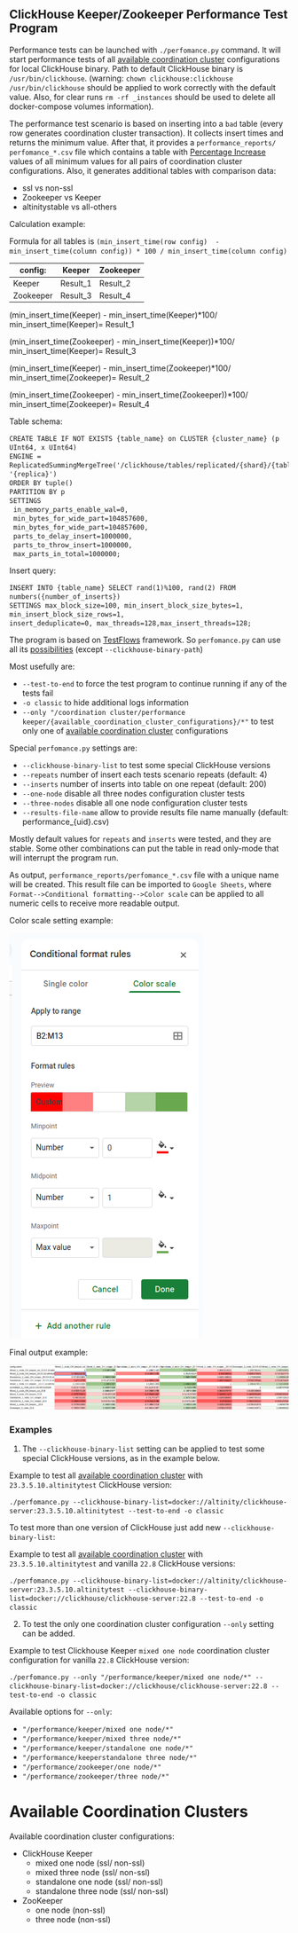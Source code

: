 ## ClickHouse Keeper/Zookeeper Performance Test Program

Performance tests can be launched with `./perfomance.py` command.
It will start performance tests of all [available coordination cluster]
configurations for local ClickHouse binary. Path to default ClickHouse binary is `/usr/bin/clickhouse`. (warning:
`chown clickhouse:clickhouse /usr/bin/clickhouse` should be applied to work correctly with the default value. Also, for 
clear runs `rm -rf _instances` should be used to delete all docker-compose volumes information).

The performance test scenario is based on inserting into a `bad` table (every row generates coordination cluster
transaction). It collects insert times and returns the minimum value. After that, it provides a `performance_reports/
perfomance_*.csv` file which contains a table with [Percentage Increase](https://www.investopedia.com/terms/p/percentage-change.asp) 
values of all minimum values for all pairs of coordination cluster configurations. Also, it generates additional tables with comparison data:

* ssl vs non-ssl
* Zookeeper vs Keeper
* altinitystable vs all-others

Calculation example:

Formula for all tables is `(min_insert_time(row config)  - min_insert_time(column config)) * 100 / min_insert_time(column config)`



| config:  | Keeper   | Zookeeper |
|----------|----------|-----------|
| Keeper   | Result_1 | Result_2  |
| Zookeeper| Result_3 | Result_4  |

 (min_insert_time(Keeper) -  min_insert_time(Keeper)*100/ min_insert_time(Keeper)= Result_1

 (min_insert_time(Zookeeper) -  min_insert_time(Keeper))*100/ min_insert_time(Keeper)= Result_3

 (min_insert_time(Keeper) -  min_insert_time(Zookeeper)*100/ min_insert_time(Zookeeper)= Result_2

 (min_insert_time(Zookeeper) -  min_insert_time(Zookeeper))*100/ min_insert_time(Zookeeper)= Result_4

Table schema:

```commandline
CREATE TABLE IF NOT EXISTS {table_name} on CLUSTER {cluster_name} (p UInt64, x UInt64)
ENGINE = ReplicatedSummingMergeTree('/clickhouse/tables/replicated/{shard}/{table_name}', '{replica}')
ORDER BY tuple() 
PARTITION BY p 
SETTINGS 
 in_memory_parts_enable_wal=0,
 min_bytes_for_wide_part=104857600, 
 min_bytes_for_wide_part=104857600, 
 parts_to_delay_insert=1000000, 
 parts_to_throw_insert=1000000, 
 max_parts_in_total=1000000;
```

Insert query:

```commandline
INSERT INTO {table_name} SELECT rand(1)%100, rand(2) FROM numbers({number_of_inserts}) 
SETTINGS max_block_size=100, min_insert_block_size_bytes=1, min_insert_block_size_rows=1, 
insert_deduplicate=0, max_threads=128,max_insert_threads=128;
```

The program is based on [TestFlows](https://testflows.com/) framework. So `perfomance.py` can use all its
[possibilities](https://testflows.com/handbook/) (except `--clickhouse-binary-path`)

Most usefully are:

* `--test-to-end` to force the test program to continue running if any of the tests fail
* `-o classic` to hide additional logs information
* `--only "/coordination cluster/performance keeper/{available_coordination_cluster_configurations}/*"` to test only one of 
[available coordination cluster] configurations


Special `perfomance.py` settings are:

* `--clickhouse-binary-list` to test some special ClickHouse versions
* `--repeats` number of insert each tests scenario repeats (default: 4)
* `--inserts` number of inserts into table on one repeat (default: 200)
* `--one-node` disable all three nodes configuration cluster tests
* `--three-nodes` disable all one node configuration cluster tests
* `--results-file-name` allow to provide results file name manually (default: performance_{uid}.csv)

Mostly default values for `repeats` and `inserts` were tested, and they are stable. Some other combinations can put the
table in read only-mode that will interrupt the program run.

As output, `performance_reports/perfomance_*.csv` file with a unique name will be created. This result file can be 
imported to `Google Sheets`, where `Format-->Conditional formatting-->Color scale` can be applied 
to all numeric cells to receive more readable output.

Color scale setting example:

<img src="readme_data/color_scale_settings.png" alt="color scale settings img">

Final output example:

<img src="readme_data/final_output.png" alt="final output img">

### Examples

1) The `--clickhouse-binary-list` setting can be applied to test some special ClickHouse versions, as in the example below.

Example to test all [available coordination cluster] with `23.3.5.10.altinitytest` ClickHouse version:
```commandline
./perfomance.py --clickhouse-binary-list=docker://altinity/clickhouse-server:23.3.5.10.altinitytest --test-to-end -o classic
```

To test more than one version of ClickHouse just add new `--clickhouse-binary-list`:

Example to test all [available coordination cluster] with `23.3.5.10.altinitytest` and vanilla `22.8` ClickHouse versions:

```commandline
./perfomance.py --clickhouse-binary-list=docker://altinity/clickhouse-server:23.3.5.10.altinitytest --clickhouse-binary-list=docker://clickhouse/clickhouse-server:22.8 --test-to-end -o classic
```

2) To test the only one coordination cluster configuration `--only` setting can be added.

Example to test Clickhouse Keeper `mixed one node` coordination cluster configuration for vanilla `22.8` ClickHouse version:

```commandline
./perfomance.py --only "/performance/keeper/mixed one node/*" --clickhouse-binary-list=docker://clickhouse/clickhouse-server:22.8 --test-to-end -o classic
```

Available options for `--only`:

* `"/performance/keeper/mixed one node/*"`
* `"/performance/keeper/mixed three node/*"`
* `"/performance/keeper/standalone one node/*"`
* `"/performance/keeperstandalone three node/*"`
* `"/performance/zookeeper/one node/*"`
* `"/performance/zookeeper/three node/*"`


# Available Coordination Clusters

Available coordination cluster configurations:

* ClickHouse Keeper
  * mixed one node (ssl/ non-ssl)
  * mixed three node (ssl/ non-ssl)
  * standalone one node (ssl/ non-ssl)
  * standalone three node (ssl/ non-ssl)
* ZooKeeper
  * one node (non-ssl)
  * three node (non-ssl)

[available coordination cluster]: #available-coordination-clusters